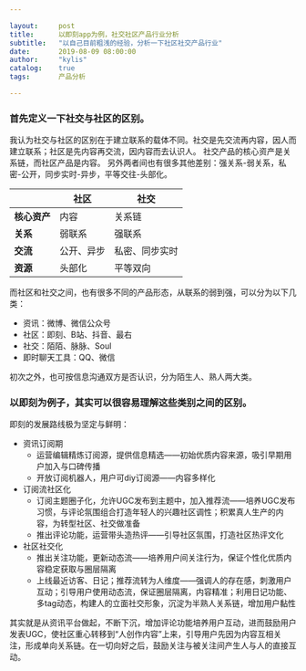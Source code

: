 ```yaml
---

layout:     post
title:      以即刻app为例，社交社区产品行业分析
subtitle:   "以自己目前粗浅的经验，分析一下社区社交产品行业"
date:       2019-08-09 08:00:00
author:     "kylis"
catalog:    true  
tags:       产品分析

---
```


### 首先定义一下社交与社区的区别。
我认为社交与社区的区别在于建立联系的载体不同。社交是先交流再内容，因人而建立联系；社区是先内容再交流，因内容而去认识人。
社交产品的核心资产是关系链，而社区产品是内容。
另外两者间也有很多其他差别：强关系-弱关系，私密-公开，同步实时-异步，平等交往-头部化。

||社区|社交|
|-----------| ------------ | ------------ |
|**核心资产**|内容|关系链|
|**关系**|弱联系|强联系|
|**交流**|公开、异步|私密、同步实时|
|**资源**|头部化|平等双向|

而社区和社交之间，也有很多不同的产品形态，从联系的弱到强，可以分为以下几类：

* 资讯：微博、微信公众号
* 社区：即刻、B站、抖音、最右
* 社交：陌陌、脉脉、Soul
* 即时聊天工具：QQ、微信

初次之外，也可按信息沟通双方是否认识，分为陌生人、熟人两大类。

### 以即刻为例子，其实可以很容易理解这些类别之间的区别。

即刻的发展路线极为坚定与鲜明：

* 资讯订阅期
	* 运营编辑精炼订阅源，提供信息精选——初始优质内容来源，吸引早期用户加入与口碑传播
	* 开放订阅机器人，用户可diy订阅源——内容多样化
* 订阅流社区化
	* 订阅主题圈子化，允许UGC发布到主题中，加入推荐流——培养UGC发布习惯，与评论氛围组合打造年轻人的兴趣社区调性；积累真人生产的内容，为转型社区、社交做准备
	* 推出评论功能，运营带头造热评——引导社区氛围，打造社区热评文化
* 社区社交化
	* 推出关注功能，更新动态流——培养用户间关注行为，保证个性化优质内容稳定获取与圈层隔离
	* 上线最近访客、日记；推荐流转为人维度——强调人的存在感，刺激用户互动；引导用户使用动态流，保证圈层隔离，内容精准；利用日记功能、多tag动态，构建人的立面社交形象，沉淀为半熟人关系链，增加用户黏性

其实就是从资讯平台做起，不断下沉，增加评论功能培养用户互动，进而鼓励用户发表UGC，使社区重心转移到“人创作内容”上来，引导用户先因为内容互相关注，形成单向关系链。在一切向好之后，鼓励关注与被关注间产生人与人的直接互动。
